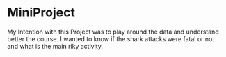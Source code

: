 # MiniProject
My Intention with this Project was to play around the data and understand better the course.
I wanted to know if  the shark attacks were fatal or not and what is the main riky activity.

